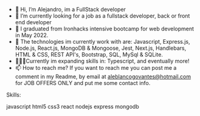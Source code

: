 - 👋 Hi, I’m Alejandro, im a FullStack developer
- 👀 I’m currently looking for a job as a fullstack developer, back or front end developer
- 🌱 I graduated from Ironhacks intensive bootcamp for web development in May 2022.
- 💞️ The technologies im currently work with are: Javascript, Express.js, Node.js, React.js, MongoDB & Mongoose, Jest, Next.js, Handlebars, HTML & CSS, REST API's, Bootstrap, SQL, MySql & SQLite.
- 🧑🏻‍💻Currently im expanding skills in: Typescript, and eventually more!
- 📫 How to reach me? If you want to reach me you can post me a comment in my Readme, by email at aleblancogovantes@hotmail.com for JOB OFFERS ONLY and put me some contact info.

Skills:

javascript html5 css3 react nodejs express mongodb

<!---
abg1995/abg1995 is a ✨ special ✨ repository because its `README.md` (this file) appears on your GitHub profile.
You can click the Preview link to take a look at your changes.
--->
